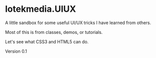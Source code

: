 # lotekmedia.UIUX
A little sandbox for some useful UI/UX tricks I have learned from others.

Most of this is from classes, demos, or tutorials.

Let's see what CSS3 and HTML5 can do.

Version 0.1